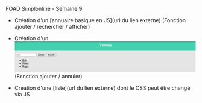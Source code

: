FOAD Simplonline - Semaine 9

* Création d'un [annuaire basique en JS](url du lien externe) (Fonction ajouter / rechercher / afficher)

* Création d'un ![tableau basique en JS](tableau/tableau.png) (Fonction ajouter / annuler)

* Création d'une [liste](url du lien externe) dont le CSS peut être changé via JS
